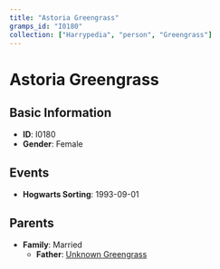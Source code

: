 ```yaml
---
title: "Astoria Greengrass"
gramps_id: "I0180"
collection: ["Harrypedia", "person", "Greengrass"]
---
```


# Astoria Greengrass

## Basic Information

- **ID**: I0180
- **Gender**: Female

## Events

- **Hogwarts Sorting**: 1993-09-01

## Parents

- **Family**: Married
  - **Father**: [Unknown Greengrass](//Greengrass/I0207/)

